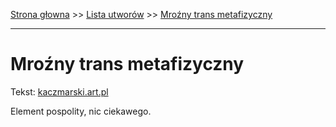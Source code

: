 [Strona głowna](../index.md) >> [Lista utworów](../list.md) >> [Mroźny trans metafizyczny](292.md)

---

# Mroźny trans metafizyczny

Tekst: [kaczmarski.art.pl](https://www.kaczmarski.art.pl/tworczosc/wiersze/mrozny-trans-metafizyczny/)

Element pospolity, nic ciekawego.